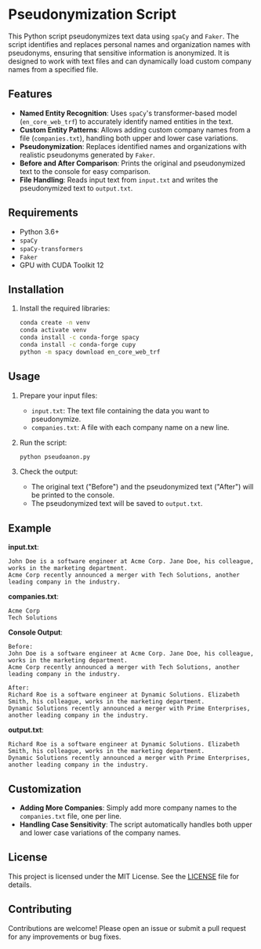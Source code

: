 
# Pseudonymization Script

This Python script pseudonymizes text data using `spaCy` and `Faker`. The script identifies and replaces personal names and organization names with pseudonyms, ensuring that sensitive information is anonymized. It is designed to work with text files and can dynamically load custom company names from a specified file.

## Features

- **Named Entity Recognition**: Uses `spaCy`'s transformer-based model (`en_core_web_trf`) to accurately identify named entities in the text.
- **Custom Entity Patterns**: Allows adding custom company names from a file (`companies.txt`), handling both upper and lower case variations.
- **Pseudonymization**: Replaces identified names and organizations with realistic pseudonyms generated by `Faker`.
- **Before and After Comparison**: Prints the original and pseudonymized text to the console for easy comparison.
- **File Handling**: Reads input text from `input.txt` and writes the pseudonymized text to `output.txt`.

## Requirements

- Python 3.6+
- `spaCy`
- `spaCy-transformers`
- `Faker`
- GPU with CUDA Toolkit 12

## Installation

1. Install the required libraries:
    ```sh
    conda create -n venv
    conda activate venv
    conda install -c conda-forge spacy
    conda install -c conda-forge cupy
    python -m spacy download en_core_web_trf
    ```

## Usage

1. Prepare your input files:
    - `input.txt`: The text file containing the data you want to pseudonymize.
    - `companies.txt`: A file with each company name on a new line.

2. Run the script:
    ```sh
    python pseudoanon.py
    ```

3. Check the output:
    - The original text ("Before") and the pseudonymized text ("After") will be printed to the console.
    - The pseudonymized text will be saved to `output.txt`.

## Example

**input.txt**:
```
John Doe is a software engineer at Acme Corp. Jane Doe, his colleague, works in the marketing department.
Acme Corp recently announced a merger with Tech Solutions, another leading company in the industry.
```

**companies.txt**:
```
Acme Corp
Tech Solutions
```

**Console Output**:
```
Before:
John Doe is a software engineer at Acme Corp. Jane Doe, his colleague, works in the marketing department.
Acme Corp recently announced a merger with Tech Solutions, another leading company in the industry.

After:
Richard Roe is a software engineer at Dynamic Solutions. Elizabeth Smith, his colleague, works in the marketing department.
Dynamic Solutions recently announced a merger with Prime Enterprises, another leading company in the industry.
```

**output.txt**:
```
Richard Roe is a software engineer at Dynamic Solutions. Elizabeth Smith, his colleague, works in the marketing department.
Dynamic Solutions recently announced a merger with Prime Enterprises, another leading company in the industry.
```

## Customization

- **Adding More Companies**: Simply add more company names to the `companies.txt` file, one per line.
- **Handling Case Sensitivity**: The script automatically handles both upper and lower case variations of the company names.

## License

This project is licensed under the MIT License. See the [LICENSE](LICENSE) file for details.

## Contributing

Contributions are welcome! Please open an issue or submit a pull request for any improvements or bug fixes.
